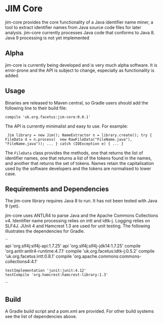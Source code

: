 # JIM Core
jim-core provides the core functionality of a Java identifier name miner, a tool to extract identifier names from Java source code files for later analysis. jim-core currently processes Java code that conforms to Java 8. Java 9 processing is not yet implemented

## Alpha
jim-core is  currently being developed and is very much alpha software. It is error-prone and the API is subject to change, especially as functionality is added.

## Usage
Binaries are released to Maven central, so Gradle users should add the following line to their build file:

  ``compile 'uk.org.facetus:jim-core:0.0.1'``

The API is currently minimalist and easy to use. For example:

``  Jim library = new Jim();
	NameExtractor n = library.create();
	try {
	    FileData d = n.process( 
		    new RawFileData("FileName.java"), "FileName.java"));
		...
	}
	catch (IOException e) { ... }
``

The ``FileData`` class provides the methods, one that returns the list of identifier names, one that returns a list of the tokens found in the names, and another that returns the set of tokens. Names retain the capitalisation used by the software developers and the tokens are normalised to lower case. 

## Requirements and Dependencies

The jim-core library requires Java 8 to run. It has not been tested with Java 9 (yet). 

jim-core uses ANTLR4 to parse Java and the Apache Commons Collections v4. Identifier name processing relies on intt and idtk-j. Logging relies on SLF4J. JUnit 4 and Hamcrest 1.3 are used for unit testing. The following illustrates the dependencies for Gradle.

``   
    api 'org.slf4j:slf4j-api:1.7.25'
    api 'org.slf4j:slf4j-jdk14:1.7.25'
    compile 'org.antlr:antlr4-runtime:4.7.1'
    compile 'uk.org.facetus:idtk-j:0.5.2'
    compile 'uk.org.facetus:intt:0.8.1'
    compile 'org.apache.commons:commons-collections4:4.1'
    
    testImplementation 'junit:junit:4.12'
    testCompile 'org.hamcrest:hamcrest-library:1.3'
``

## Build
A Gradle build script and a pom.xml are provided. For other build systems see the list of dependencies above. 


